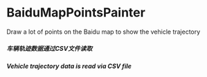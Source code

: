 # BaiduMapPointsPainter
Draw a lot of points on the Baidu map to show the vehicle trajectory

##### 车辆轨迹数据通过CSV文件读取
##### Vehicle trajectory data is read via CSV file
